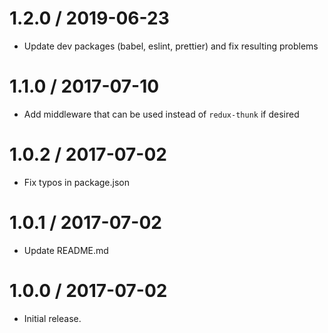 # 1.2.0 / 2019-06-23

- Update dev packages (babel, eslint, prettier) and fix resulting problems

# 1.1.0 / 2017-07-10

- Add middleware that can be used instead of `redux-thunk` if desired

# 1.0.2 / 2017-07-02

- Fix typos in package.json

# 1.0.1 / 2017-07-02

- Update README.md

# 1.0.0 / 2017-07-02

- Initial release.

